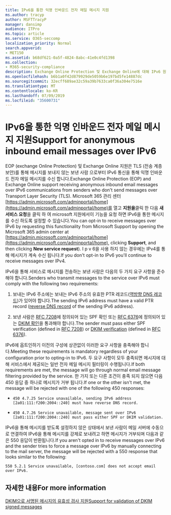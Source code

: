```yaml
---
title: IPv6을 통한 익명 인바운드 전자 메일 메시지 지원
ms.author: tracyp
author: MSFTTracyP
manager: dansimp
audience: ITPro
ms.topic: article
ms.service: O365-seccomp
localization_priority: Normal
search.appverid:
- MET150
ms.assetid: b68df621-0a5f-4824-8abc-41e0c4fd1398
ms.collection:
- M365-security-compliance
description: Exchange Online Protection 및 Exchange Online에 대해 IPv6 원본에서 익명 메시지에 대 한 지원을 구성 하는 방법을 알아봅니다.
ms.openlocfilehash: b6b1a0f42d879929de5059b6e197bd5fe14887dc
ms.sourcegitcommit: 32ecff689ae32c59a39b7633ca0f36a304e7516e
ms.translationtype: MT
ms.contentlocale: ko-KR
ms.lasthandoff: 07/09/2019
ms.locfileid: "35600731"
---
```

# <a name="support-for-anonymous-inbound-email-messages-over-ipv6"></a><span data-ttu-id="f73b0-103">IPv6을 통한 익명 인바운드 전자 메일 메시지 지원</span><span class="sxs-lookup"><span data-stu-id="f73b0-103">Support for anonymous inbound email messages over IPv6</span></span>

<span data-ttu-id="f73b0-104">EOP (exchange Online Protection) 및 Exchange Online 지원은 TLS (전송 계층 보안)를 통해 메시지를 보내지 않는 보낸 사람 으로부터 IPv6 통신을 통해 익명 인바운드 전자 메일 메시지를 수신 합니다.</span><span class="sxs-lookup"><span data-stu-id="f73b0-104">Exchange Online Protection (EOP) and Exchange Online support receiving anonymous inbound email messages over IPv6 communications from senders who don't send messages over Transport Layer Security (TLS).</span></span> <span data-ttu-id="f73b0-105">Microsoft 365 관리 센터 [https://admin.microsoft.com/adminportal/home](https://admin.microsoft.com/adminportal/home)를 열고 **지원을**클릭 한 다음 **새 서비스 요청**을 클릭 하 여 microsoft 지원에서이 기능을 요청 하면 IPv6을 통한 메시지를 수신 하도록 설정할 수 있습니다.</span><span class="sxs-lookup"><span data-stu-id="f73b0-105">You can opt-in to receive messages over IPv6 by requesting this functionality from Microsoft Support by opening the Microsoft 365 admin center at [https://admin.microsoft.com/adminportal/home](https://admin.microsoft.com/adminportal/home), clicking **Support**, and then clicking **New service request**).</span></span> <span data-ttu-id="f73b0-106">I p v 6을 사용 하지 않는 경우에는 IPv4를 통해 메시지가 계속 수신 됩니다.</span><span class="sxs-lookup"><span data-stu-id="f73b0-106">If you don't opt-in to IPv6 you'll continue to receive messages over IPv4.</span></span>
  
<span data-ttu-id="f73b0-107">IPv6을 통해 서비스로 메시지를 전송하는 보낸 사람은 다음의 두 가지 요구 사항을 준수해야 합니다.</span><span class="sxs-lookup"><span data-stu-id="f73b0-107">Senders who transmit messages to the service over IPv6 must comply with the following two requirements:</span></span>
  
1. <span data-ttu-id="f73b0-108">보내는 IPv6 주소에는 보내는 IPv6 주소의 유효한 PTR 레코드([역방향 DNS 레코드](https://en.wikipedia.org/wiki/Reverse_DNS_lookup))가 있어야 합니다.</span><span class="sxs-lookup"><span data-stu-id="f73b0-108">The sending IPv6 address must have a valid PTR record ([reverse DNS record](https://en.wikipedia.org/wiki/Reverse_DNS_lookup) of the sending IPv6 address).</span></span> 
    
2. <span data-ttu-id="f73b0-109">보낸 사람은 [RFC 7208](https://tools.ietf.org/html/rfc7208)에 정의되어 있는 SPF 확인 또는 [RFC 6376](http://dkim.org/)에 정의되어 있는 [DKIM 확인](https://www.rfc-editor.org/rfc/rfc6376.txt)을 통과해야 합니다.</span><span class="sxs-lookup"><span data-stu-id="f73b0-109">The sender must pass either SPF verification (defined in [RFC 7208](https://tools.ietf.org/html/rfc7208)) or [DKIM verification](http://dkim.org/) (defined in [RFC 6376](https://www.rfc-editor.org/rfc/rfc6376.txt)).</span></span>
    
<span data-ttu-id="f73b0-110">IPv6에 옵트인하기 이전의 구성에 상관없이 이러한 요구 사항을 충족해야 합니다.</span><span class="sxs-lookup"><span data-stu-id="f73b0-110">Meeting these requirements is mandatory regardless of your configuration prior to opting-in to IPv6.</span></span> <span data-ttu-id="f73b0-111">두 요구 사항이 모두 충족되면 메시지에 대해 서비스에서 제공되는 일반 전자 메일 메시지 필터링이 수행됩니다.</span><span class="sxs-lookup"><span data-stu-id="f73b0-111">If both requirements are met, the message will go through normal email message filtering provided by the service.</span></span> <span data-ttu-id="f73b0-112">한 가지 또는 다른 조건이 충족 되지 않으면 다음 450 응답 중 하나로 메시지가 거부 됩니다.</span><span class="sxs-lookup"><span data-stu-id="f73b0-112">If one or the other isn't met, the message will be rejected with one of the following 450 responses:</span></span>
  
-  `450 4.7.25 Service unavailable, sending IPv6 address [2a01:111:f200:2004::240] must have reverse DNS record.`
    
-  `450 4.7.26 Service unavailable, message sent over IPv6 [2a01:111:f200:2004::240] must pass either SPF or DKIM validation.`
    
<span data-ttu-id="f73b0-113">IPv6을 통해 메시지를 받도록 설정하지 않은 상태에서 보낸 사람이 메일 서버에 수동으로 연결하여 IPv6을 통해 메시지를 강제로 보내려고 하면 메시지가 거부되며 다음과 같은 550 응답이 반환됩니다.</span><span class="sxs-lookup"><span data-stu-id="f73b0-113">If you aren't opted in to receive messages over IPv6 and the sender tries to force a message over IPv6 by manually connecting to the mail server, the message will be rejected with a 550 response that looks similar to the following:</span></span>
  
 `550 5.2.1 Service unavailable, [contoso.com] does not accept email over IPv6.`
  
## <a name="for-more-information"></a><span data-ttu-id="f73b0-114">자세한 내용</span><span class="sxs-lookup"><span data-stu-id="f73b0-114">For more information</span></span>

[<span data-ttu-id="f73b0-115">DKIM으로 서명된 메시지의 유효성 검사 지원</span><span class="sxs-lookup"><span data-stu-id="f73b0-115">Support for validation of DKIM signed messages</span></span>](support-for-validation-of-dkim-signed-messages.md)
  

